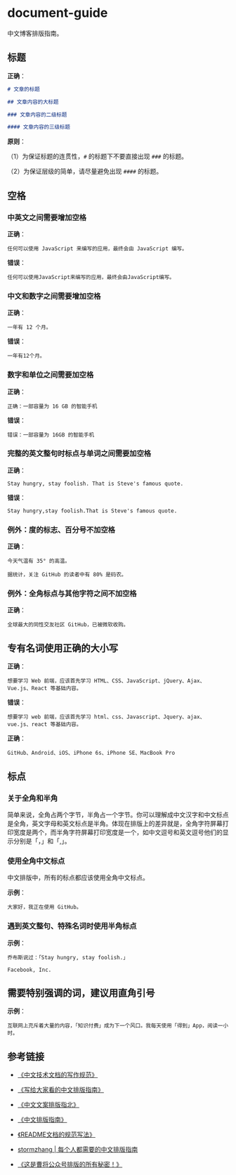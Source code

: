 # document-guide

中文博客排版指南。

## 标题

**正确**：

```markdown
# 文章的标题

## 文章内容的大标题

### 文章内容的二级标题

#### 文章内容的三级标题
```

**原则**：

（1）为保证标题的连贯性，`#` 的标题下不要直接出现 `###` 的标题。

（2）为保证层级的简单，请尽量避免出现 `####` 的标题。


## 空格

### 中英文之间需要增加空格

**正确**：

```
任何可以使用 JavaScript 来编写的应用，最终会由 JavaScript 编写。
```

**错误**：

```
任何可以使用JavaScript来编写的应用，最终会由JavaScript编写。
```

### 中文和数字之间需要增加空格


**正确**：

```
一年有 12 个月。
```


**错误**：

```
一年有12个月。
```

### 数字和单位之间需要加空格

**正确**：

```
正确：一部容量为 16 GB 的智能手机
```

**错误**：

```
错误：一部容量为 16GB 的智能手机
```

### 完整的英文整句时标点与单词之间需要加空格

**正确**：

```
Stay hungry, stay foolish. That is Steve's famous quote.
```

**错误**：

```
Stay hungry,stay foolish.That is Steve's famous quote.
```

### 例外：度的标志、百分号不加空格

**正确**：

```
今天气温有 35° 的高温。

据统计，关注 GitHub 的读者中有 80% 是码农。
```

### 例外：全角标点与其他字符之间不加空格

**正确**：

```
全球最大的同性交友社区 GitHub，已被微软收购。
```


## 专有名词使用正确的大小写

**正确**：

```
想要学习 Web 前端，应该首先学习 HTML、CSS、JavaScript、jQuery、Ajax、Vue.js、React 等基础内容。

```

**错误**：

```
想要学习 web 前端，应该首先学习 html、css、Javascript、Jquery、ajax、vue.js、react 等基础内容。
```

**正确**：

```
GitHub、Android、iOS、iPhone 6s、iPhone SE、MacBook Pro
```

## 标点

### 关于全角和半角

简单来说，全角占两个字节，半角占一个字节。你可以理解成中文汉字和中文标点是全角，英文字母和英文标点是半角。体现在排版上的差异就是，全角字符屏幕打印宽度是两个，而半角字符屏幕打印宽度是一个，如中文逗号和英文逗号他们的显示分别是「，」和「,」。

### 使用全角中文标点

中文排版中，所有的标点都应该使用全角中文标点。

**示例**：

```
大家好，我正在使用 GitHub。
```

### 遇到英文整句、特殊名词时使用半角标点

**示例**：

```
乔布斯说过：「Stay hungry, stay foolish.」

Facebook, Inc.
```

## 需要特别强调的词，建议用直角引号

**示例**：

```
互联网上充斥着大量的内容，「知识付费」成为下一个风口。我每天使用「得到」App，阅读一小时。
```

## 参考链接

- [《中文技术文档的写作规范》](https://github.com/ruanyf/document-style-guide)

- [《写给大家看的中文排版指南》](https://zhuanlan.zhihu.com/p/20506092)

- [《中文文案排版指北》](https://github.com/sparanoid/chinese-copywriting-guidelines)

- [《中文排版指南》](https://github.com/ctf-wiki/ctf-wiki/wiki/%E4%B8%AD%E6%96%87%E6%8E%92%E7%89%88%E6%8C%87%E5%8D%97)

- [《README文档的规范写法》](https://github.com/AweiLoveAndroid/CommonDevKnowledge/blob/master/github_README/README%E6%96%87%E6%A1%A3%E7%9A%84%E8%A7%84%E8%8C%83%E5%86%99%E6%B3%95.md)

- [stormzhang | 每个人都需要的中文排版指南](https://mp.weixin.qq.com/s/k5DAmYtMrdSlK1jHsW-hrg)

- [《这是曹将公众号排版的所有秘密！》](https://mp.weixin.qq.com/s/DEUUcO4FhCiIYmh61wGXnw)

